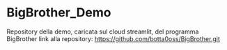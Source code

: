 # BigBrother_Demo
Repository della demo, caricata sul cloud streamlit, del programma BigBrother
link alla repository: https://github.com/botta0oss/BigBrother.git